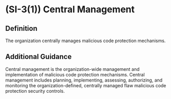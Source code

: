 
# (SI-3(1)) Central Management

## Definition

The organization centrally manages malicious code protection mechanisms.

## Additional Guidance

Central management is the organization-wide management and implementation of malicious code protection mechanisms. Central management includes planning, implementing, assessing, authorizing, and monitoring the organization-defined, centrally managed flaw malicious code protection security controls.

